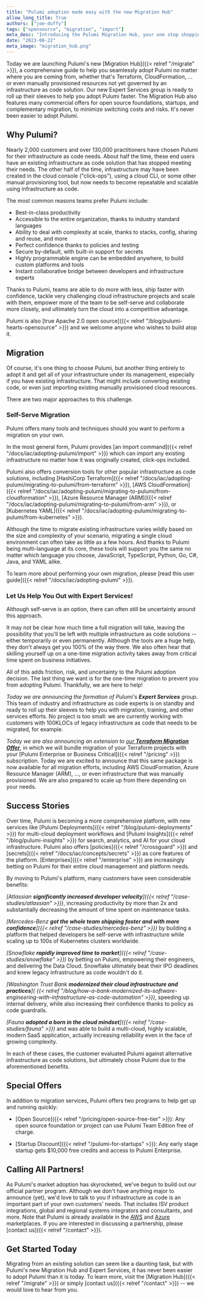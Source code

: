 ```yaml
---
title: "Pulumi adoption made easy with the new Migration Hub"
allow_long_title: True
authors: ["joe-duffy"]
tags: ["opensource", "migration", "import"]
meta_desc: "Introducing the Pulumi Migration Hub, your one stop shopping for migrating to Pulumi. It's never been so easy to adopt Pulumi."
date: "2023-08-22"
meta_image: "migration_hub.png"
---
```


Today we are launching Pulumi's new [Migration Hub]({{< relref "/migrate" >}}), a comprehensive guide to help you
seamlessly adopt Pulumi no matter where you are coming from, whether that's Terraform, CloudFormation, ... or even
manually provisioned resources not yet governed by an infrastructure as code solution. Our new Expert Services group is
ready to roll up their sleeves to help you adopt Pulumi faster. The Migration Hub also features many commercial offers
for open source foundations, startups, and complementary migration, to minimize switching costs and risks. It's never
been easier to adopt Pulumi.

<!--more-->

## Why Pulumi?

Nearly 2,000 customers and over 130,000 practitioners have chosen Pulumi for their infrastructure as code needs. About
half the time, these end users have an existing infrastructure as code solution that has stopped meeting their needs.
The other half of the time, infrastructure may have been created in the cloud console ("click-ops"), using a cloud CLI,
or some other manual provisioning tool, but now needs to become repeatable and scalable using infrastructure as code.

The most common reasons teams prefer Pulumi include:

* Best-in-class productivity
* Accessible to the entire organization, thanks to industry standard languages
* Ability to deal with complexity at scale, thanks to stacks, config, sharing and reuse, and more
* Perfect confidence thanks to policies and testing
* Secure by-default, with built-in support for secrets
* Highly programmable engine can be embedded anywhere, to build custom platforms and tools
* Instant collaborative bridge between developers and infrastructure experts

Thanks to Pulumi, teams are able to do more with less, ship faster with confidence, tackle very challenging cloud
infrastructure projects and scale with them, empower more of the team to be self-serve and collaborate more closely,
and ultimately turn the cloud into a competitive advantage.

Pulumi is also [true Apache 2.0 open source]({{< relref "/blog/pulumi-hearts-opensource" >}}) and we welcome anyone who
wishes to build atop it.

## Migration

Of course, it's one thing to choose Pulumi, but another thing entirely to adopt it and get all of your infrastructure
under its management, especially if you have existing infrastructure. That might include converting existing code, or
even just importing existing manually provisioned cloud resources.

There are two major approaches to this challenge.

### Self-Serve Migration

Pulumi offers many tools and techniques should you want to perform a migration on your own.

In the most general form, Pulumi provides [an import command]({{< relref "/docs/iac/adopting-pulumi/import" >}})
which can import any existing infrastructure no matter how it was originally created, click-ops included.

Pulumi also offers conversion tools for other popular infrastructure as code solutions, including
[HashiCorp Terraform]({{< relref "/docs/iac/adopting-pulumi/migrating-to-pulumi/from-terraform" >}}),
[AWS CloudFormation]({{< relref "/docs/iac/adopting-pulumi/migrating-to-pulumi/from-cloudformation" >}}),
[Azure Resource Manager (ARM)]({{< relref "/docs/iac/adopting-pulumi/migrating-to-pulumi/from-arm" >}}), or
[Kubernetes YAML]({{< relref "/docs/iac/adopting-pulumi/migrating-to-pulumi/from-kubernetes" >}}).

Although the time to migrate existing infrastructure varies wildly based on the size and complexity of your scenario,
migrating a single cloud environment can often take as little as a few hours. And thanks to Pulumi being multi-language
at its core, these tools will support you the same no matter which language you choose, JavaScript, TypeScript, Python,
Go, C#, Java, and YAML alike.

To learn more about performing your own migration, please
[read this user guide]({{< relref "/docs/iac/adopting-pulumi" >}}).

### Let Us Help You Out with Expert Services!

Although self-serve is an option, there can often still be uncertainty around this approach.

It may not be clear how much time a full migration will take, leaving the possibility that you'll be left with multiple
infrastructure as code solutions -- either temporarily or even permanently. Although the tools are a huge help, they
don't always get you 100% of the way there. We also often hear that skilling yourself up on a one-time migration
activity takes away from critical time spent on business initiatives.

All of this adds friction, risk, and uncertainty to the Pulumi adoption decision. The last thing we want is for the
one-time migration to prevent you from adopting Pulumi. Thankfully, we are here to help!

_Today we are announcing the formation of Pulumi's **Expert Services** group_. This team of industry and
infrastructure as code experts is on standby and ready to roll up their sleeves to help you with migration,
training, and other services efforts. No project is too small: we are currently working with customers with
100KLOCs of legacy infrastructure as code that needs to be migrated, for example.

_Today we are also announcing an extension to
[our **Terraform Migration Offer**](/blog/tf-migration-offer/)_, in which we will bundle migration of
your Terraform projects with your [Pulumi Enterprise or Business Critical]({{< relref "/pricing" >}}) subscription.
Today we are excited to announce that this same package is now available for all migration efforts, including AWS
CloudFormation, Azure Resource Manager (ARM), ..., or even infrastructure that was manually provisioned. We are also prepared
to scale up from there depending on your needs.

## Success Stories

Over time, Pulumi is becoming a more comprehensive platform, with new services like
[Pulumi Deployments]({{< relref "/blog/pulumi-deployments" >}}) for multi-cloud deployment workflows and
[Pulumi Insights]({{< relref "/blog/pulumi-insights" >}}) for search, analytics, and AI for your cloud infrastructure.
Pulumi also offers [policies]({{< relref "/crossguard" >}}) and [secrets]({{< relref "/docs/iac/concepts/secrets" >}}) as
core features of the platform. [Enterprises]({{< relref "/enterprise" >}}) are increasingly betting on Pulumi for
their entire cloud management and platform needs.

By moving to Pulumi's platform, many customers have seen considerable benefits:

_[Atlassian **significantly increased developer velocity**]({{< relref "/case-studies/atlassian" >}})_, increasing
productivity by more than 2x and substantially decreasing the amount of time spent on maintenance tasks.

_[Mercedes-Benz **got the whole team shipping faster and with more confidence**]({{<
relref "/case-studies/mercedes-benz" >}})_ by building a platform that helped developers be self-serve with
infrastructure while scaling up to 100s of Kubernetes clusters worldwide.

_[Snowflake **rapidly improved time to market**]({{< relref "/case-studies/snowflake" >}})_ by betting on Pulumi,
empowering their engineers, and delivering the Data Cloud. Snowflake ultimately beat their IPO deadlines and knew legacy
infrastructure as code wouldn't do it.

_[Washington Trust Bank **modernized their cloud infrastructure and practices**](
{{< relref "/blog/how-a-bank-modernized-its-software-engineering-with-infrastructure-as-code-automation" >}})_,
speeding up internal delivery, while also increasing their confidence thanks to policy as code guardrails.

_[Fauna **adopted a born in the cloud mindset**]({{< relref "/case-studies/fauna" >}})_ and was able to build a
multi-cloud, highly scalable, modern SaaS application, actually increasing reliability even in the face of growing
complexity.

In each of these cases, the customer evaluated Pulumi against alternative infrastructure as code solutions, but
ultimately chose Pulumi due to the aforementioned benefits.

## Special Offers

In addition to migration services, Pulumi offers two programs to help get up and running quickly:

* [Open Source]({{< relref "/pricing/open-source-free-tier" >}}): Any open source foundation or project can use
  Pulumi Team Edition free of charge.

* [Startup Discount]({{< relref "/pulumi-for-startups" >}}): Any early stage startup gets $10,000 free credits and
  access to Pulumi Enterprise.

## Calling All Partners!

As Pulumi's market adoption has skyrocketed, we've begun to build out our official partner program. Although
we don't have anything major to announce (yet), we'd love to talk to you if infrastructure as code is an important
part of your own customers' needs. That includes ISV product integrations, global and regional systems integrators and
consultants, and more. Note that Pulumi is already available in the
[AWS](https://aws.amazon.com/marketplace/pp/prodview-dwn22batkhsyg) and
[Azure](https://azuremarketplace.microsoft.com/en-us/marketplace/apps/pulumicorporation1618431130005.pulumi_e1)
marketplaces. If you are interested in discussing a partnership, please [contact us]({{< relref "/contact" >}}).

## Get Started Today

Migrating from an existing solution can seem like a daunting task, but with Pulumi's new Migration Hub and Expert
Services, it has never been easier to adopt Pulumi than it is today. To learn more, visit the
[Migration Hub]({{< relref "/migrate" >}}) or simply [contact us]({{< relref "/contact" >}}) -- we would love to hear
from you.
